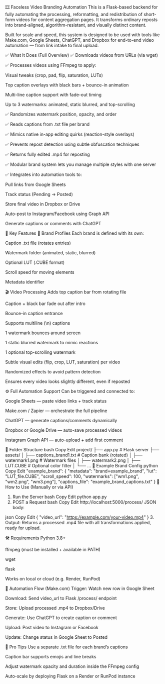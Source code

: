 🎞️ Faceless Video Branding Automation
This is a Flask-based backend for fully automating the processing, reformatting, and redistribution of short-form videos for content aggregation pages. It transforms ordinary reposts into brand-aligned, algorithm-resistant, and visually distinct content.

Built for scale and speed, this system is designed to be used with tools like Make.com, Google Sheets, ChatGPT, and Dropbox for end-to-end video automation — from link intake to final upload.

✅ What It Does (Full Overview)
✅ Downloads videos from URLs (via wget)

✅ Processes videos using FFmpeg to apply:

Visual tweaks (crop, pad, flip, saturation, LUTs)

Top caption overlays with black bars + bounce-in animation

Multi-line caption support with fade-out timing

Up to 3 watermarks: animated, static blurred, and top-scrolling

✅ Randomizes watermark position, opacity, and order

✅ Reads captions from .txt file per brand

✅ Mimics native in-app editing quirks (reaction-style overlays)

✅ Prevents repost detection using subtle obfuscation techniques

✅ Returns fully edited .mp4 for reposting

✅ Modular brand system lets you manage multiple styles with one server

✅ Integrates into automation tools to:

Pull links from Google Sheets

Track status (Pending → Posted)

Store final video in Dropbox or Drive

Auto-post to Instagram/Facebook using Graph API

Generate captions or comments with ChatGPT

🧠 Key Features
🔄 Brand Profiles
Each brand is defined with its own:

Caption .txt file (rotates entries)

Watermark folder (animated, static, blurred)

Optional LUT (.CUBE format)

Scroll speed for moving elements

Metadata identifier

🎬 Video Processing
Adds top caption bar from rotating file

Caption + black bar fade out after intro

Bounce-in caption entrance

Supports multiline (\n) captions

1 watermark bounces around screen

1 static blurred watermark to mimic reactions

1 optional top-scrolling watermark

Subtle visual edits (flip, crop, LUT, saturation) per video

Randomized effects to avoid pattern detection

Ensures every video looks slightly different, even if reposted

⚙️ Full Automation Support
Can be triggered and connected to:

Google Sheets — paste video links + track status

Make.com / Zapier — orchestrate the full pipeline

ChatGPT — generate captions/comments dynamically

Dropbox or Google Drive — auto-save processed videos

Instagram Graph API — auto-upload + add first comment

📁 Folder Structure
bash
Copy
Edit
project/
├── app.py                      # Flask server
├── assets/
│   ├── captions_brand1.txt     # Caption bank (rotated)
│   ├── watermark1.png          # Watermark files
│   ├── watermark2.png
│   ├── LUT.CUBE                # Optional color filter
│   └── ...
🧪 Example Brand Config
python
Copy
Edit
"example_brand": {
    "metadata": "brand=example_brand",
    "lut": "LUT_file.CUBE",
    "scroll_speed": 100,
    "watermarks": ["wm1.png", "wm2.png", "wm3.png"],
    "captions_file": "example_brand_captions.txt"
}
🚀 How to Use (Manually or via API)
1. Run the Server
bash
Copy
Edit
python app.py
2. POST a Request
bash
Copy
Edit
http://localhost:5000/process/<brand>
JSON body:

json
Copy
Edit
{
  "video_url": "https://example.com/your-video.mp4"
}
3. Output:
Returns a processed .mp4 file with all transformations applied, ready for upload.

🛠️ Requirements
Python 3.8+

ffmpeg (must be installed + available in PATH)

wget

flask

Works on local or cloud (e.g. Render, RunPod)

🔗 Automation Flow (Make.com)
Trigger: Watch new row in Google Sheet

Download: Send video_url to Flask /process/<brand> endpoint

Store: Upload processed .mp4 to Dropbox/Drive

Generate: Use ChatGPT to create caption or comment

Upload: Post video to Instagram or Facebook

Update: Change status in Google Sheet to Posted

🧠 Pro Tips
Use a separate .txt file for each brand’s captions

Caption bar supports emojis and line breaks

Adjust watermark opacity and duration inside the FFmpeg config

Auto-scale by deploying Flask on a Render or RunPod instance

